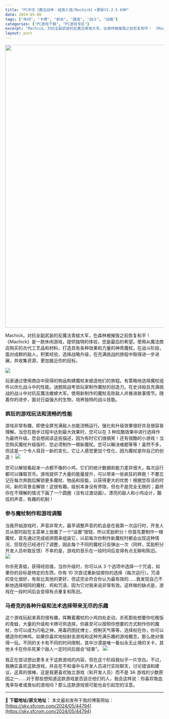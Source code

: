 ```yaml
---
title: "PC中文《魔法战争：蛙族入侵/Machick》+更新V2.2.5 69M"
date: 2024-05-08
tags: ["休闲", "卡牌", "射击", "建造", "战斗", "战略"]
categories: ["PC游戏下载", "PC游戏专区"]
excerpt: "Machick，对抗全副武装的反魔法青蛙大军，在森林被摧毁之前恢复和平！ 《Machick》是一款休闲游戏，提供独特的体验，您是最后的希望。使用从魔法商店购买的古代工艺品和材料，打造具有各种效果和力量的神奇魔杖。在战斗阶段，面对成群的敌人，积累经验，选择战略升级，在充满挑战的旅程中取得进一步进展，并&hellip;"
layout: post
---
```


<img class="aligncenter size-full wp-image-44795" src="https://sky.sfcrom.com/wp-content/uploads/2024/05/2024050803500265.webp" alt="" width="600" height="900" />

Machick，对抗全副武装的反魔法青蛙大军，在森林被摧毁之前恢复和平！ 《Machick》是一款休闲游戏，提供独特的体验，您是最后的希望。使用从魔法商店购买的古代工艺品和材料，打造具有各种效果和力量的神奇魔杖。在战斗阶段，面对成群的敌人，积累经验，选择战略升级，在充满挑战的旅程中取得进一步进展，并收集资源，更加接近你的目标。

<img src="https://sky.sfcrom.com/wp-content/uploads/2024/05/20240508115328-29a83.jpeg" />

<span>玩家通过使用商店中获得的物品构建魔杖来塑造他们的旅程。有策略地选择魔杖组件以优化战斗中的性能。谜题挑战考验玩家制作魔杖的创造力。在史诗般且充满挑战的战斗中对抗反魔法蟾蜍大军。使用新制作的魔杖击败敌人并推进故事情节。随着你的进步，面对日益强大的生物，培养独特的战斗技能。</span>
<h3><span>疯狂的游戏玩法和流畅的性能</span></h3>
<span>游戏非常有趣，即使全屏充满敌人也能流畅运行。强化和升级效果很好并且很容易理解。当您在跑步过程中达到最大效果时，您可以在 3 种炫酷效果中进行选择作为最终升级。您会想阅读这些描述，因为有时它们很搞笑！还有很酷的小游戏！当您购买魔杖升级版时，您必须制作一根新魔杖。您可以解决难题等等！虽然不多，但这是一个令人耳目一新的变化，它让人感觉更加个性化，因为魔杖是你自己的创造！</span>

<img src="https://sky.sfcrom.com/wp-content/uploads/2024/05/20240508115333-968cc.jpeg" />

<span>您可以解锁看起来一点都不像的小鸡，它们的统计数据和能力差异很大，每次运行都可以赚取货币。游戏提供了大量的能量提升，可以带来一些疯狂的奔跑！不要忘记在每次奔跑后解锁更多魔杖、物品和技能，以获得更大的优势！根据您存活的时间，新的背景会解锁！这很有趣。级别本身没有界限，但也不是完全无限的；最终你在不理解的情况下画了一个圆圈（没有过渡动画）。漂亮的敌人和小鸡设计，酷炫的声音，有趣的机制！</span>
<h3><span>参与魔杖制作和游戏调整</span></h3>
<span>当我开始游戏时，声音非常大，最早调整声音的机会是在我第一次运行时，开发人员从那时起在主菜单上放置了一个“设置”按钮，所以奖励积分！你首先要制作一根魔杖，首先通过完成纸拼图来组装它，以前每次你制作新魔杖时都会出现这种情况，但现在已经进行了调整，因此每个不同的魔杖只会弹出一次（同样，奖励积分开发人员听取反馈）不幸的是，游戏的音乐在一段时间后变得有点无聊和陈旧。</span>

<img src="https://sky.sfcrom.com/wp-content/uploads/2024/05/20240508115335-bbd5f.jpeg" />

<span>你杀死青蛙，获得经验值，当你升级时，你可以从 3 个选项中选择一个咒语，如果你的目标是特定的东西，你有 10 次尝试重新投掷你的选择（每次运行）。咒语的变化很好，有些比其他的更好，但这完全符合你认为最有效的……我发现自己不断地选择相同的魔杖、鸡和咒语，因为它对我来说非常有效。这样做的缺点是，游戏在一段时间后会变得有点重复和陈旧。</span>
<h3><span>马奇克的各种升级和法术选择带来无尽的乐趣</span></h3>
<span>这个游戏玩起来真的很有趣，挥舞着魔杖的小鸡四处走动，杀死那些想要你吃晚饭的青蛙，大量的升级和卡牌可供选择，你甚至可以按照你想要的方式制作你的魔杖，你可以成为闪电之神，用毒药困扰博士，控制天气等等，选择权在你，你可以建造你的神鸡，如果你喜欢地狱射击游戏和这种充满乐趣的游戏概念，那么绝对值得一玩。不同的关卡有不同的时间限制，其中沙漠是唯一看似永无止境的关卡，其他关卡在你杀死某个敌人一定时间后就会“结束”。</span>

<img src="https://sky.sfcrom.com/wp-content/uploads/2024/05/20240508115337-96f7f.jpeg" />

我正在尝试想出更多关于这款游戏的内容，但在这个阶段我似乎一片空白。不过，我确实喜欢这款游戏，并且在不和谐中与开发人员进行实际聊天，讨论错误和建议，这真的很棒，这是我更喜欢独立游戏（和开发人员）而不是 3A 游戏的少数原因之一......对于那些想知道这款游戏是否适合他们的人，我会这样说：你喜欢吸血鬼幸存者或类似的游戏吗？那么这款游戏很可能也会引起您的注意。

---
📖 **下载地址/原文地址：** 本文最初发布于我的博客网站：[https://sky.sfcrom.com/2024/05/44794](https://sky.sfcrom.com/2024/05/44794)
